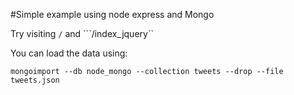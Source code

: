 #Simple example using node express and Mongo

Try visiting ```/``` and ```/index_jquery``

You can load the data using:

```mongoimport --db node_mongo --collection tweets --drop --file tweets.json```